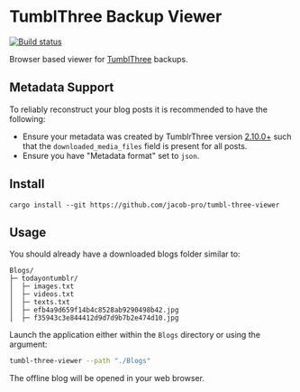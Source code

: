 # TumblThree Backup Viewer

[![Build status](https://github.com/jacob-pro/tumbl-three-viewer/actions/workflows/rust.yml/badge.svg)](https://github.com/jacob-pro/tumbl-three-viewer/actions/workflows/rust.yml)

Browser based viewer for [TumblThree](https://github.com/TumblThreeApp/TumblThree) backups.

## Metadata Support

To reliably reconstruct your blog posts it is recommended to have the following:

- Ensure your metadata was created by TumblrThree version 
  [2.10.0+](https://github.com/TumblThreeApp/TumblThree/issues/414) such that the `downloaded_media_files` field is
  present for all posts.
- Ensure you have "Metadata format" set to `json`.

## Install

```
cargo install --git https://github.com/jacob-pro/tumbl-three-viewer
```

## Usage

You should already have a downloaded blogs folder similar to:

```
Blogs/
├─ todayontumblr/
│  ├─ images.txt
│  ├─ videos.txt
│  ├─ texts.txt
│  ├─ efb4a9d659f14b4c8528ab9290498b42.jpg
│  ├─ f35943c3e844412d9d7d9b7b2e474d10.jpg
```

Launch the application either within the `Blogs` directory or using the argument:

```bash
tumbl-three-viewer --path "./Blogs"
```

The offline blog will be opened in your web browser.

